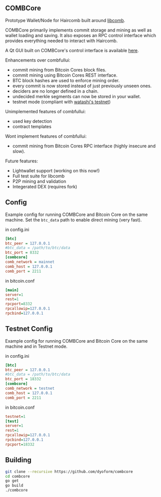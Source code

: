 COMBCore
--------
Prototype Wallet/Node for Haircomb built around [libcomb](https://github.com/dyoform/libcomb).

COMBCore primarily implements commit storage and mining as well as wallet loading and saving.
It also exposes an RPC control interface which provides everything needed to interact with Haircomb.

A Qt GUI built on COMBCore's control interface is available [here](https://github.com/dyoform/combcore-gui).

Enhancements over combfullui:
- commit mining from Bitcoin Cores block files.
- commit mining using Bitcoin Cores REST interface.
- BTC block hashes are used to enforce mining order.
- every commit is now stored instead of just previously unseen ones.
- deciders are no longer defined in a chain.
- undecided merkle segments can now be stored in your wallet.
- testnet mode (compliant with [watashi's testnet](https://bitbucket.org/watashi564/combfullui-0.3.4-testnet/src/master/testnetpaper.txt))

Unimplemented features of combfullui:
- used key detection
- contract templates

Wont implement features of combfullui:
- commit mining from Bitcoin Cores RPC interface (highly insecure and slow).

Future features:
- Lightwallet support (working on this now!)
- Full test suite for libcomb
- P2P mining and validation
- Integerated DEX (requires fork)


Config
------
Example config for running COMBCore and Bitcoin Core on the same machine.
Set the `btc_data` path to enable direct mining (very fast).

in config.ini
```ini
[btc]
btc_peer = 127.0.0.1
#btc_data = /path/to/btc/data
btc_port = 8332
[combcore]
comb_network = mainnet
comb_host = 127.0.0.1
comb_port = 2211
```
in bitcoin.conf
```ini
[main]
server=1
rest=1
rpcport=8332
rpcallowip=127.0.0.1
rpcbind=127.0.0.1
```

Testnet Config
--------------
Example config for running COMBCore and Bitcoin Core on the same machine and in Testnet mode.

in config.ini
```ini
[btc]
btc_peer = 127.0.0.1
#btc_data = /path/to/btc/data
btc_port = 18332
[combcore]
comb_network = testnet
comb_host = 127.0.0.1
comb_port = 2211
```
in bitcoin.conf
```ini
testnet=1
[test]
server=1
rest=1
rpcallowip=127.0.0.1
rpcbind=127.0.0.1
rpcport=18332
```


Building
--------
```bash
git clone --recursive https://github.com/dyoform/combcore
cd combcore
go get
go build
./combcore
```